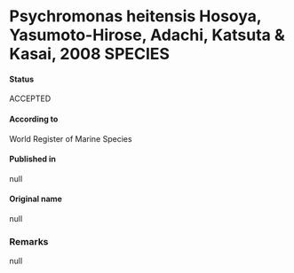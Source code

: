 Psychromonas heitensis Hosoya, Yasumoto-Hirose, Adachi, Katsuta & Kasai, 2008 SPECIES
=======

#### Status
ACCEPTED

#### According to
World Register of Marine Species

#### Published in
null

#### Original name
null

### Remarks
null